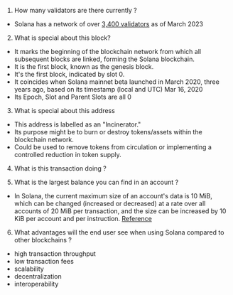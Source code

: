 1. How many validators are there currently ?
- Solana has a network of over [3,400 validators](https://solana.com/news/validator-health-report-march-2023) as of March 2023

2. What is special about this block?
- It marks the beginning of the blockchain network from which all subsequent blocks are linked, forming the Solana blockchain.
- It is the first block, known as the genesis block.
- It's the first block, indicated by slot 0.
- It coincides when Solana mainnet beta launched in March 2020, three years ago, based on its timestamp (local and UTC) Mar 16, 2020
- Its Epoch, Slot and Parent Slots are all 0


3. What is special about this address

- This address is labelled as an "Incinerator." 
- Its purpose might be to burn or destroy tokens/assets within the blockchain network.
- Could be used to remove tokens from circulation or implementing a controlled reduction in token supply.


4. What is this transaction doing ?

5. What is the largest balance you can find in an account ?
- In Solana, the current maximum size of an account's data is 10 MiB, 
which can be changed (increased or decreased) at a rate over all accounts of 
20 MiB per transaction, and the size can be increased by 10 KiB per account and per instruction. [Reference](https://solana.com/docs/core/accounts)

6. What advantages will the end user see when using Solana compared to other blockchains ?
- high transaction throughput
- low transaction fees
- scalability
- decentralization
- interoperability
